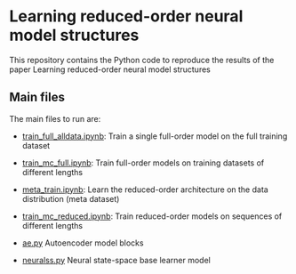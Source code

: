 # Learning reduced-order neural model structures

This repository contains the Python code to reproduce the results of the paper Learning reduced-order neural model structures




## Main files

The main files to run are:

* [train_full_alldata.ipynb](train_full_alldata.ipynb): Train a single full-order model on the full training dataset
* [train_mc_full.ipynb](train_mc_full.ipynb): Train full-order models on training datasets of different lengths
* [meta_train.ipynb](meta_train.ipynb): Learn the reduced-order architecture on the data distribution (meta dataset)
* [train_mc_reduced.ipynb](train_mc_reduced.ipynb): Train reduced-order models on sequences of different lengths

* [ae.py](ae.py) Autoencoder model blocks
* [neuralss.py](neuralss.py) Neural state-space base learner model